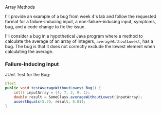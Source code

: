 Array Methods

I'll provide an example of a bug from week 4's lab and follow the requested format for a failure-inducing input, a non-failure-inducing input, symptoms, bug, and a code change to fix the issue. 

I'll consider a bug in a hypothetical Java program where a method to calculate the average of an array of integers, `averageWithoutLowest`, has a bug. The bug is that it does not correctly exclude the lowest element when calculating the average.


### Failure-Inducing Input
JUnit Test for the Bug:

```java
@Test
public void testAverageWithoutLowest_Bug() {
    int[] inputArray = {4, 7, 2, 9, 1};
    double result = SomeClass.averageWithoutLowest(inputArray);
    assertEquals(5.75, result, 0.01);
}
